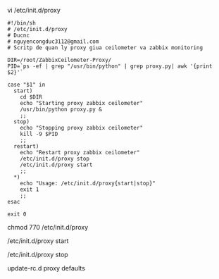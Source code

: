 vi /etc/init.d/proxy

	#!/bin/sh
	# /etc/init.d/proxy
	# Ducnc
	# nguyencongduc3112@gmail.com
	# Scritp de quan ly proxy giua ceilometer va zabbix monitoring

	DIR=/root/ZabbixCeilometer-Proxy/
	PID=`ps -ef | grep "/usr/bin/python" | grep proxy.py| awk '{print $2}'`

	case "$1" in
	  start)
		cd $DIR
		echo "Starting proxy zabbix ceilometer"
		/usr/bin/python proxy.py &
		;;
	  stop)
		echo "Stopping proxy zabbix ceilometer"
		kill -9 $PID
		;;
	  restart)
        echo "Restart proxy zabbix ceilometer"
        /etc/init.d/proxy stop
        /etc/init.d/proxy start
        ;;
	  *)
		echo "Usage: /etc/init.d/proxy{start|stop}"
		exit 1
		;;
	esac

	exit 0

chmod 770 /etc/init.d/proxy

/etc/init.d/proxy start

/etc/init.d/proxy stop

update-rc.d proxy defaults

